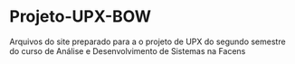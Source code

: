 # Projeto-UPX-BOW
Arquivos do site preparado para a o projeto de UPX do segundo semestre do curso de Análise e Desenvolvimento de Sistemas na Facens
